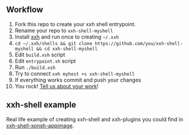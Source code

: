 ## Workflow

1. Fork this repo to create your xxh shell entrypoint.
2. Rename your repo to `xxh-shell-myshell`
3. Install [xxh](https://github.com/xxh/xxh) and run once to creating `~/.xxh`
4. `cd ~/.xxh/shells && git clone https://github.com/you/xxh-shell-myshell && cd xxh-shell-myshell`
5. Edit `build.xsh` script
6. Edit `entrypoint.sh` script
7. Run `./build.xsh`
8. Try to connect `xxh myhost +s xxh-shell-myshell`
9. If everything works commit and push your changes
10. You rock! [Tell us about your work](https://gitter.im/xonssh-xxh/community)!

## xxh-shell example

Real life example of creating xxh-shell and xxh-plugins you could find in [xxh-shell-xonsh-appimage](https://github.com/xxh/xxh-shell-xonsh-appimage).